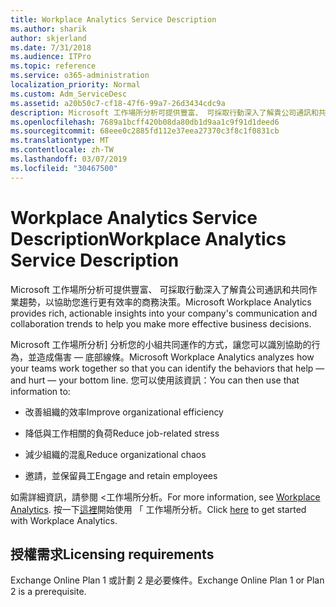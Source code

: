 ```yaml
---
title: Workplace Analytics Service Description
ms.author: sharik
author: skjerland
ms.date: 7/31/2018
ms.audience: ITPro
ms.topic: reference
ms.service: o365-administration
localization_priority: Normal
ms.custom: Adm_ServiceDesc
ms.assetid: a20b50c7-cf18-47f6-99a7-26d3434cdc9a
description: Microsoft 工作場所分析可提供豐富、 可採取行動深入了解貴公司通訊和共同作業趨勢，以協助您進行更有效率的商務決策。
ms.openlocfilehash: 7689a1bcff420b08da80db1d9aa1c9f91d1deed6
ms.sourcegitcommit: 68eee0c2885fd112e37eea27370c3f8c1f0831cb
ms.translationtype: MT
ms.contentlocale: zh-TW
ms.lasthandoff: 03/07/2019
ms.locfileid: "30467500"
---
```

# <a name="workplace-analytics-service-description"></a><span data-ttu-id="6b207-103">Workplace Analytics Service Description</span><span class="sxs-lookup"><span data-stu-id="6b207-103">Workplace Analytics Service Description</span></span>

<span data-ttu-id="6b207-104">Microsoft 工作場所分析可提供豐富、 可採取行動深入了解貴公司通訊和共同作業趨勢，以協助您進行更有效率的商務決策。</span><span class="sxs-lookup"><span data-stu-id="6b207-104">Microsoft Workplace Analytics provides rich, actionable insights into your company's communication and collaboration trends to help you make more effective business decisions.</span></span>
  
<span data-ttu-id="6b207-105">Microsoft 工作場所分析] 分析您的小組共同運作的方式，讓您可以識別協助的行為，並造成傷害 — 底部線條。</span><span class="sxs-lookup"><span data-stu-id="6b207-105">Microsoft Workplace Analytics analyzes how your teams work together so that you can identify the behaviors that help — and hurt — your bottom line.</span></span> <span data-ttu-id="6b207-106">您可以使用該資訊：</span><span class="sxs-lookup"><span data-stu-id="6b207-106">You can then use that information to:</span></span> 
  
- <span data-ttu-id="6b207-107">改善組織的效率</span><span class="sxs-lookup"><span data-stu-id="6b207-107">Improve organizational efficiency</span></span>
    
- <span data-ttu-id="6b207-108">降低與工作相關的負荷</span><span class="sxs-lookup"><span data-stu-id="6b207-108">Reduce job-related stress</span></span>
    
- <span data-ttu-id="6b207-109">減少組織的混亂</span><span class="sxs-lookup"><span data-stu-id="6b207-109">Reduce organizational chaos</span></span>
    
- <span data-ttu-id="6b207-110">邀請，並保留員工</span><span class="sxs-lookup"><span data-stu-id="6b207-110">Engage and retain employees</span></span>
    
<span data-ttu-id="6b207-111">如需詳細資訊，請參閱 <<c0>工作場所分析。</span><span class="sxs-lookup"><span data-stu-id="6b207-111">For more information, see [Workplace Analytics](https://go.microsoft.com/fwlink/?linkid=852492).</span></span> <span data-ttu-id="6b207-112">按一下[這裡](https://docs.microsoft.com/en-us/workplace-analytics/overview/get-started)開始使用 「 工作場所分析。</span><span class="sxs-lookup"><span data-stu-id="6b207-112">Click [here](https://docs.microsoft.com/en-us/workplace-analytics/overview/get-started) to get started with Workplace Analytics.</span></span> 
  
## <a name="licensing-requirements"></a><span data-ttu-id="6b207-113">授權需求</span><span class="sxs-lookup"><span data-stu-id="6b207-113">Licensing requirements</span></span>

<span data-ttu-id="6b207-114">Exchange Online Plan 1 或計劃 2 是必要條件。</span><span class="sxs-lookup"><span data-stu-id="6b207-114">Exchange Online Plan 1 or Plan 2 is a prerequisite.</span></span>